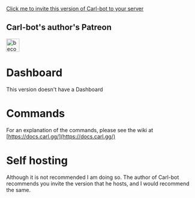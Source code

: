 [Click me to invite this version of Carl-bot to your server](https://discord.com/oauth2/authorize?client_id=831827941918900226&scope=bot&permissions=8589934591)

## Carl-bot's author's Patreon

<a href="https://www.patreon.com/bePatron?u=11251319"><img alt="become a patron of Carl" src="https://c5.patreon.com/external/logo/become_a_patron_button.png" height="35px"></a>

# Dashboard

This version doesn't have a Dashboard

# Commands

For an explanation of the commands, please see the wiki at [https://docs.carl.gg/](https://docs.carl.gg/)

# Self hosting

Although it is not recommended I am doing so. The author of Carl-bot recommends you invite the version that he hosts, and I would recommend the same.
